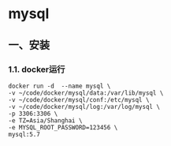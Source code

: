 # mysql

## 一、安装

### 1.1. docker运行

```text
docker run -d  --name mysql \
-v ~/code/docker/mysql/data:/var/lib/mysql \
-v ~/code/docker/mysql/conf:/etc/mysql \
-v ~/code/docker/mysql/log:/var/log/mysql \
-p 3306:3306 \
-e TZ=Asia/Shanghai \
-e MYSQL_ROOT_PASSWORD=123456 \
mysql:5.7
```